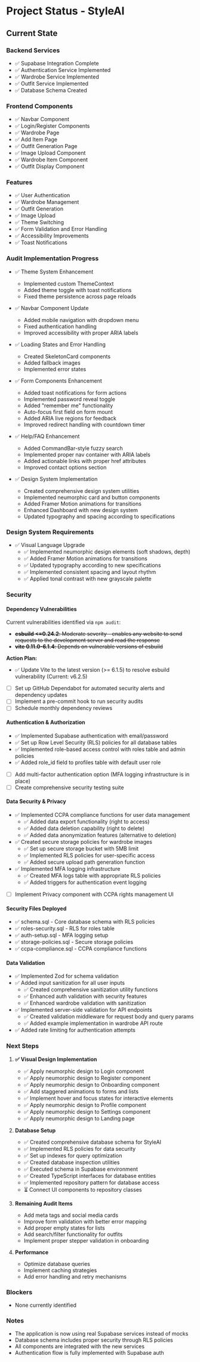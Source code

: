 # Project Status - StyleAI

## Current State

### Backend Services
- ✅ Supabase Integration Complete
- ✅ Authentication Service Implemented
- ✅ Wardrobe Service Implemented
- ✅ Outfit Service Implemented
- ✅ Database Schema Created

### Frontend Components
- ✅ Navbar Component
- ✅ Login/Register Components
- ✅ Wardrobe Page
- ✅ Add Item Page
- ✅ Outfit Generation Page
- ✅ Image Upload Component
- ✅ Wardrobe Item Component
- ✅ Outfit Display Component

### Features
- ✅ User Authentication
- ✅ Wardrobe Management
- ✅ Outfit Generation
- ✅ Image Upload
- ✅ Theme Switching
- ✅ Form Validation and Error Handling
- ✅ Accessibility Improvements
- ✅ Toast Notifications

### Audit Implementation Progress
- ✅ Theme System Enhancement
  - Implemented custom ThemeContext
  - Added theme toggle with toast notifications
  - Fixed theme persistence across page reloads

- ✅ Navbar Component Update
  - Added mobile navigation with dropdown menu
  - Fixed authentication handling
  - Improved accessibility with proper ARIA labels

- ✅ Loading States and Error Handling
  - Created SkeletonCard components
  - Added fallback images
  - Implemented error states

- ✅ Form Components Enhancement
  - Added toast notifications for form actions
  - Implemented password reveal toggle
  - Added "remember me" functionality
  - Auto-focus first field on form mount
  - Added ARIA live regions for feedback
  - Improved redirect handling with countdown timer

- ✅ Help/FAQ Enhancement
  - Added CommandBar-style fuzzy search
  - Implemented proper nav container with ARIA labels
  - Added actionable links with proper href attributes
  - Improved contact options section

- ✅ Design System Implementation
  - Created comprehensive design system utilities
  - Implemented neumorphic card and button components
  - Added Framer Motion animations for transitions
  - Enhanced Dashboard with new design system
  - Updated typography and spacing according to specifications

### Design System Requirements
- ✅ Visual Language Upgrade
  - ✅ Implemented neumorphic design elements (soft shadows, depth)
  - ✅ Added Framer Motion animations for transitions
  - ✅ Updated typography according to new specifications
  - ✅ Implemented consistent spacing and layout rhythm
  - ✅ Applied tonal contrast with new grayscale palette

### Security

#### Dependency Vulnerabilities

Current vulnerabilities identified via `npm audit`:

- ~~**esbuild <=0.24.2**: Moderate severity - enables any website to send requests to the development server and read the response~~
- ~~**vite 0.11.0-6.1.4**: Depends on vulnerable versions of esbuild~~

**Action Plan:**
- ✅ Update Vite to the latest version (>= 6.1.5) to resolve esbuild vulnerability (Current: v6.2.5)
- [ ] Set up GitHub Dependabot for automated security alerts and dependency updates
- [ ] Implement a pre-commit hook to run security audits
- [ ] Schedule monthly dependency reviews

#### Authentication & Authorization

- ✅ Implemented Supabase authentication with email/password
- ✅ Set up Row Level Security (RLS) policies for all database tables
- ✅ Implemented role-based access control with roles table and admin policies
- ✅ Added role_id field to profiles table with default user role
- [ ] Add multi-factor authentication option (MFA logging infrastructure is in place)
- [ ] Create comprehensive security testing suite

#### Data Security & Privacy

- ✅ Implemented CCPA compliance functions for user data management
  - ✅ Added data export functionality (right to access)
  - ✅ Added data deletion capability (right to delete)
  - ✅ Added data anonymization features (alternative to deletion)
- ✅ Created secure storage policies for wardrobe images
  - ✅ Set up secure storage bucket with 5MB limit
  - ✅ Implemented RLS policies for user-specific access
  - ✅ Added secure upload path generation function
- ✅ Implemented MFA logging infrastructure
  - ✅ Created MFA logs table with appropriate RLS policies
  - ✅ Added triggers for authentication event logging
- [ ] Implement Privacy component with CCPA rights management UI

#### Security Files Deployed

- ✅ schema.sql - Core database schema with RLS policies
- ✅ roles-security.sql - RLS for roles table
- ✅ auth-setup.sql - MFA logging setup
- ✅ storage-policies.sql - Secure storage policies
- ✅ ccpa-compliance.sql - CCPA compliance functions

#### Data Validation

- ✅ Implemented Zod for schema validation
- ✅ Added input sanitization for all user inputs
  - ✅ Created comprehensive sanitization utility functions
  - ✅ Enhanced auth validation with security features
  - ✅ Enhanced wardrobe validation with sanitization
- ✅ Implemented server-side validation for API endpoints
  - ✅ Created validation middleware for request body and query params
  - ✅ Added example implementation in wardrobe API route
- ✅ Added rate limiting for authentication attempts

### Next Steps

1. **✅ Visual Design Implementation**
   - ✅ Apply neumorphic design to Login component
   - ✅ Apply neumorphic design to Register component
   - ✅ Apply neumorphic design to Onboarding component
   - ✅ Add staggered animations to forms and lists
   - ✅ Implement hover and focus states for interactive elements
   - ✅ Apply neumorphic design to Profile component
   - ✅ Apply neumorphic design to Settings component
   - ✅ Apply neumorphic design to Landing page

2. **Database Setup**
   - ✅ Created comprehensive database schema for StyleAI
   - ✅ Implemented RLS policies for data security
   - ✅ Set up indexes for query optimization
   - ✅ Created database inspection utilities
   - ✅ Executed schema in Supabase environment
   - ✅ Created TypeScript interfaces for database entities
   - ✅ Implemented repository pattern for database access
   - ⏳ Connect UI components to repository classes

3. **Remaining Audit Items**
   - Add meta tags and social media cards
   - Improve form validation with better error mapping
   - Add proper empty states for lists
   - Add search/filter functionality for outfits
   - Implement proper stepper validation in onboarding

4. **Performance**
   - Optimize database queries
   - Implement caching strategies
   - Add error handling and retry mechanisms

### Blockers
- None currently identified

### Notes
- The application is now using real Supabase services instead of mocks
- Database schema includes proper security through RLS policies
- All components are integrated with the new services
- Authentication flow is fully implemented with Supabase auth
